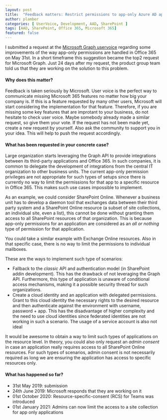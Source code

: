 ```yaml
---
layout: post
title:  "Feedback matters: Restrict permissions to app-only Azure AD applications consuming Office 365 services on resource level"
author: plamber
categories: [ UserVoice, Development, AAD, SharePoint ]
tags: [AAD, SharePoint, Office 365, Microsoft 365]
featured: false
---
```

I submitted a request at the [Microsoft Graph uservoice](https://microsoftgraph.uservoice.com/forums/920506-microsoft-graph-feature-requests/suggestions/37796059-restrict-permissions-to-app-only-azure-ad-applicat) regarding some improvements of the way app-only permissions are handled in Office 365 on May 31st. In a short timeframe this suggestion became the top2 request for Microsoft Graph. Just 24 days after my request, the product group team told us that they are working on the solution to this problem. 

#### Why does this matter? ####
Feedback is taken seriously by Microsoft. User voice is the perfect way to communicate missing Microsoft 365 features no matter how big your company is. If this is a feature requested by many other users, Microsoft will start considering the implementation for that feature.
Therefore, if you are missing some key features that are improtant to your business, do not hesitate to check user voice. Maybe somebody already made a similar request, so give them your vote. If the request has not been made yet, create a new request by yourself. Also ask the community to support you in your idea. This will help to push the request accordingly.

#### What has been requested in your concrete case? ####
Large organization starts leveraging the Graph API to provide integrations between its third-party applications and Office 365. In such companies, it is common to delegate the development of integrations from the central IT organization to other business units. 
The current app-only permission privileges are not appropriate for such types of setups since there is currently no way to limit the permissions for that app to a specific resource in Office 365. This makes such use cases impossible to implement.

As an example, we could consider SharePoint Online. Whenever a business unit has to develop a daemon tool that exchanges data between their third party system and a SharePoint Online resource (a subset of site collections, an individual site, even a list), this cannot be done without granting them access to all SharePoint resources of that organization. This is because app-only permissions for an application are considered as an *all or nothing* type of permission for that application.

You could take a similar example with Exchange Online resources. Also in that specific case, there is no way to limit the permissions to individual mailboxes.

These are the ways to implement such type of scenarios: 
* Fallback to the *classic* API and authentication model (in SharePoint addin development). This has the drawback of not leveraging the Graph API. Furthermore, this type of application is unaware of conditional access mechanisms, making it a possible security thread for such organizations. 
* Create a cloud identity and an application with delegated permissions. Grant to this cloud identity the necessary rights to the desired resource and then authenticate against the environment with username, password + app. This has the disadvantage of higher complexity and the need to use cloud identities since federated identities are not working in such a scenario. The usage of a service account is also not ideal

It would be awesome to obtain a way to limit such types of applications on the resource level. In theory, you could also only request an *admin consent* in case an application really requires access to all SharePoint Online resources. For such types of scenarios, admin consent is not necessarily required as long we are ensuring the application has access to specific resources only.

#### What has happened so far? ####
* 31st May 2019: submission
* 24th June 2019: Microsoft responds that they are working on it 
* 01st October 2020: Resource-specific-consent (RCS) for Teams was introduced
* 01st January 2021: Admins can now limit the access to a site collection for app only applications 

